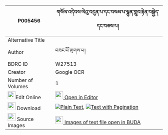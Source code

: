 |P005456|གསོལ་འདེབས་ལེའུ་བདུན་པ་དང་བསམ་པ་ལྷུན་གྲུབ་རྟེན་བསྐྱེད་དང་བཅས་པ། 
| --- | --- 
|Alternative Title |
|Author| བཟང་པོ་གྲགས་པ།
|BDRC ID | W27513
|Creator | Google OCR
|Number of Volumes| 1
|<img width="25" src="https://img.icons8.com/color/25/000000/edit-property.png">Edit Online| [<img width="25" src="https://avatars.githubusercontent.com/u/45091458?s=200&v=4"> Open in Editor](http://editor.openpecha.org/P005456)
|<img width="25" src="https://img.icons8.com/fluent/48/000000/download-2.png"/>  Download | [![](https://img.icons8.com/color/20/000000/txt.png)Plain Text](https://github.com/Openpecha/P005456/releases/download/v1/soldeb_le'u_dunpa_dang_sampa_l_plain_P005456.zip), [![](https://img.icons8.com/color/20/000000/txt.png)Text with Pagination](https://github.com/Openpecha/P005456/releases/download/v1/soldeb_le'u_dunpa_dang_sampa_l_pages_P005456.zip)
|<img width="25" src="https://img.icons8.com/plasticine/100/000000/pictures-folder.png"/>  Source Images | [<img width="25" src="https://library.bdrc.io/icons/BUDA-small.svg"> Images of text file open in BUDA](https://library.bdrc.io/show/bdr:W27513)